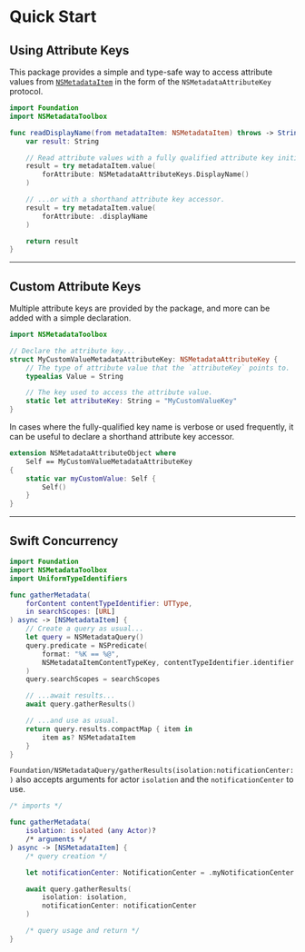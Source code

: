 # Quick Start

## Using Attribute Keys

This package provides a simple and type-safe way to access attribute values from
[`NSMetadataItem`](https://developer.apple.com/documentation/foundation/nsmetadataitem)
in the form of the ``NSMetadataAttributeKey`` protocol.
```swift
import Foundation
import NSMetadataToolbox

func readDisplayName(from metadataItem: NSMetadataItem) throws -> String {
	var result: String

	// Read attribute values with a fully qualified attribute key initializer...
	result = try metadataItem.value(
		forAttribute: NSMetadataAttributeKeys.DisplayName()
	)

	// ...or with a shorthand attribute key accessor.
	result = try metadataItem.value(
		forAttribute: .displayName
	)

	return result
}
```

---


## Custom Attribute Keys

Multiple attribute keys are provided by the package,
and more can be added with a simple declaration.
```swift
import NSMetadataToolbox

// Declare the attribute key...
struct MyCustomValueMetadataAttributeKey: NSMetadataAttributeKey {
	// The type of attribute value that the `attributeKey` points to.
	typealias Value = String

	// The key used to access the attribute value.
	static let attributeKey: String = "MyCustomValueKey"
}
```

In cases where the fully-qualified key name is verbose or used frequently,
it can be useful to declare a shorthand attribute key accessor.
```swift
extension NSMetadataAttributeObject where
	Self == MyCustomValueMetadataAttributeKey
{
	static var myCustomValue: Self {
		Self()
	}
}
```

---


## Swift Concurrency

```swift
import Foundation
import NSMetadataToolbox
import UniformTypeIdentifiers

func gatherMetadata(
	forContent contentTypeIdentifier: UTType,
	in searchScopes: [URL]
) async -> [NSMetadataItem] {
	// Create a query as usual...
	let query = NSMetadataQuery()
	query.predicate = NSPredicate(
		format: "%K == %@",
		NSMetadataItemContentTypeKey, contentTypeIdentifier.identifier
	)
	query.searchScopes = searchScopes

	// ...await results...
	await query.gatherResults()

	// ...and use as usual.
	return query.results.compactMap { item in
		item as? NSMetadataItem
	}
}
```

``Foundation/NSMetadataQuery/gatherResults(isolation:notificationCenter:)``
also accepts arguments for actor `isolation` and the `notificationCenter` to use.
```swift
/* imports */

func gatherMetadata(
	isolation: isolated (any Actor)?
	/* arguments */
) async -> [NSMetadataItem] {
	/* query creation */

	let notificationCenter: NotificationCenter = .myNotificationCenter

	await query.gatherResults(
		isolation: isolation,
		notificationCenter: notificationCenter
	)

	/* query usage and return */
}
```
